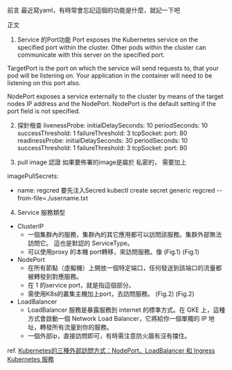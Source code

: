 前言
  最近寫yaml，有時常會忘記這個的功能是什麼，就記一下吧

正文

1. Service 的Port功能
Port exposes the Kubernetes service on the specified port within the cluster. Other pods within the cluster can communicate with this server on the specified port.

TargetPort is the port on which the service will send requests to, that your pod will be listening on. Your application in the container will need to be listening on this port also.

NodePort exposes a service externally to the cluster by means of the target nodes IP address and the NodePort. NodePort is the default setting if the port field is not specified.

2. 探針檢查
livenessProbe:
  initialDelaySeconds: 10
  periodSeconds: 10
  successThreshold: 1
  failureThreshold: 3
  tcpSocket:
    port: 80
readinessProbe:
  initialDelaySeconds: 30
  periodSeconds: 10
  successThreshold: 1
  failureThreshold: 3
  tcpSocket:
    port: 80

3. pull image 認證
如果要佈署的image是屬於 私密的，
需要加上

imagePullSecrets:
  - name: regcred
要先注入Secred
kubectl create secret generic regcred --from-file=./username.txt

4. Service 服務類型
- ClusterIP
  - 一個集群內的服務，集群內的其它應用都可以訪問該服務。集群外部無法訪問它。 這也是默認的 ServiceType。
  - 可以使用proxy 的本機 port轉移，來訪問服務。像 (Fig.1)
(Fig.1)
- NodePort
  - 在所有節點（虛擬機）上開放一個特定端口，任何發送到該端口的流量都被轉發到對應服務。
  - 在 1 的service port，就是指這個部分。
  - 需使用K8s的叢集主機加上port，去訪問服務。 (Fig.2)
(Fig.2)
- LoadBalancer
  - LoadBalancer 服務是暴露服務到 internet 的標準方式。在 GKE 上，這種方式會啟動一個 Network Load Balancer，它將給你一個單獨的 IP 地址，轉發所有流量到你的服務。
  - 一個外部ip，直接訪問即可，有時需注意防火牆有沒有擋住。

ref.
[Kubernetes的三種外部訪問方式：NodePort、LoadBalancer 和 Ingress](http://dockone.io/article/4884)
[Kubernetes 服務](https://kubernetes.io/zh/docs/concepts/services-networking/service/#nodeport)
